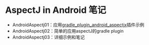 # AspectJ in Android 笔记
 
- AndroidAspectj01：应用[gradle_plugin_android_aspectjx](https://github.com/HujiangTechnology/gradle_plugin_android_aspectjx)插件示例
- AndroidAspectj02：简单的应用aspectJ的gradle plugin
- AndroidAspectj03：详细示例和笔记